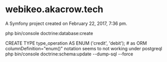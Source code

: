 webikeo.akacrow.tech
====================

A Symfony project created on February 22, 2017, 7:36 pm.


php bin/console doctrine:database:create

CREATE TYPE type_operation AS ENUM ('credit', 'debit'); # as ORM columnDefinition="enum()" notation seems to not working under postgreql
php bin/console doctrine:schema:update --dump-sql --force
